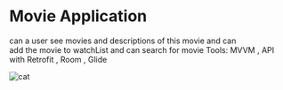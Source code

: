 # Movie Application
can a user see movies and descriptions of this movie and can  
add    the movie to watchList and can search for movie
	Tools: MVVM , API with Retrofit , Room , Glide
	
	
	
![cat](https://user-images.githubusercontent.com/63594588/144896690-1e34af48-8e65-4f89-8242-71e4bca300f8.PNG)
